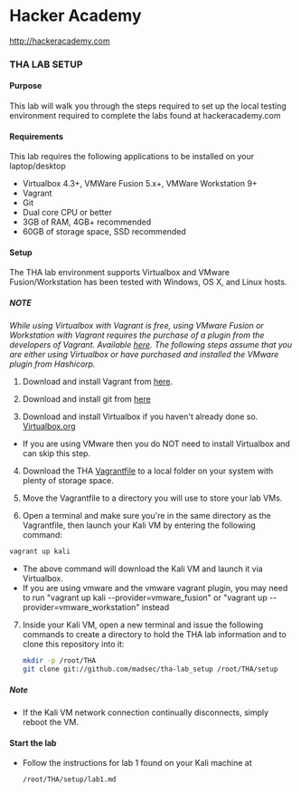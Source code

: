 Hacker Academy
==============
http://hackeracademy.com

### THA LAB SETUP

#### Purpose
This lab will walk you through the steps required to set up the local testing environment required to complete the labs found at hackeracademy.com

#### Requirements
This lab requires the following applications to be installed on your laptop/desktop
* Virtualbox 4.3+,  VMWare Fusion 5.x+, VMWare Workstation 9+ 
* Vagrant
* Git
* Dual core CPU or better
* 3GB of RAM, 4GB+ recommended
* 60GB of storage space, SSD recommended

#### Setup
The THA lab environment supports Virtualbox and VMware Fusion/Workstation has been tested with Windows, OS X, and Linux hosts.

##### NOTE
*While using Virtualbox with Vagrant is free, using VMware Fusion or Workstation with Vagrant requires the purchase of a plugin from the developers of Vagrant. Available [here](https://www.vagrantup.com/vmware).
The following steps assume that you are either using Virtualbox or have purchased and installed the VMware plugin from Hashicorp.*

1. Download and install Vagrant from [here](https://www.vagrantup.com/downloads.html).

2. Download and install git from [here](http://git-scm.com/book/en/v2/Getting-Started-Installing-Git)

3. Download and install Virtualbox if you haven't already done so. [Virtualbox.org](https://www.virtualbox.org/wiki/Downloads)
  * If you are using VMware then you do NOT need to install Virtualbox and can skip this step.

4. Download the THA [Vagrantfile](https://raw.githubusercontent.com/madsec/the-lab_setup/master/assets/Vagrantfile) to a local folder on your system with plenty of storage space.

5. Move the Vagrantfile to a directory you will use to store your lab VMs.

6. Open a terminal and make sure you're in the same directory as the Vagrantfile, then launch your Kali VM by entering the following command:

  ```bash
  vagrant up kali
  ```

  * The above command will download the Kali VM and launch it via Virtualbox.
  * If you are using vmware and the vmware vagrant plugin, you may need to run "vagrant up kali --provider=vmware_fusion" or "vagrant up --provider=vmware_workstation" instead

7. Inside your Kali VM, open a new terminal and issue the following commands to create a directory to hold the THA lab information and to clone this repository into it:

    ```bash
    mkdir -p /root/THA
    git clone git://github.com/madsec/tha-lab_setup /root/THA/setup
    ```

##### Note
* If the Kali VM network connection continually disconnects, simply reboot the VM.

#### Start the lab
* Follow the instructions for lab 1 found on your Kali machine at 
  ```
  /root/THA/setup/lab1.md
  ```
